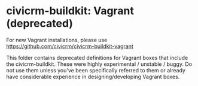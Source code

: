 # civicrm-buildkit: Vagrant (deprecated)

For new Vagrant installations, please use https://github.com/civicrm/civicrm-buildkit-vagrant 

This folder contains deprecated definitions for Vagrant boxes that include the
civicrm-buildkit.  These were highly experimental / unstable / buggy.  Do not
use them unless you've been specifically referred to them or already have
considerable experience in designing/developing Vagrant boxes.

